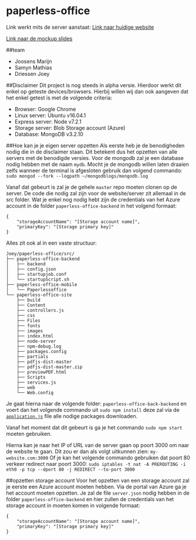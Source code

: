 # paperless-office
Link werkt mits de server aanstaat:
[Link naar huidige website](http://paperless-office.westeurope.cloudapp.azure.com)


[Link naar de mockup slides](http://http://bit.ly/2ixhRfJ)

##team
 - Joosens Marijn
 - Samyn Mathias
 - Driessen Joey



##Disclaimer
Dit project is nog steeds in alpha versie. Hierdoor werkt dit enkel op geteste devices/browsers.
Hierbij willen wij dan ook aangeven dat het enkel getest is met de volgende criteria:
 - Browser: Google Chrome
 - Linux server: Ubuntu v16.04.1
 - Express server: Node v7.2.1
 - Storage server: Blob Storage account (Azure)
 - Database: MongoDB v3.2.10

##Hoe kan je je eigen server opzetten
Als eerste heb je de benodigheden nodig die in de disclaimer staan. Dit betekent dus het opzetten van alle servers met de benodigde versies.
Voor de mongodb zal je een database nodig hebben met de naam `mydb`.
Mocht je de mongodb willen laten draaien zelfs wanneer de terminal is afgesloten gebruik dan volgend commando:
`sudo mongod --fork --logpath ~/mongodblogs/mongodb.log`


Vanaf dat gebeurt is zal je de gehele `master` repo moeten clonen op de server.
De code die nodig zal zijn voor de website/server zit allemaal in de src folder.
Wat je enkel nog nodig hebt zijn de credentials van het Azure account in de folder `paperless-office-backend` in het volgend formaat:

```
{
	"storageAccountName": "[Storage account name]",
	"primaryKey": "[Storage primary key]"
}

```
Alles zit ook al in een vaste structuur:
```
Joey/paperless-office/src/
├── paperless-office-backend
│   ├── backend
│   ├── config.json
│   ├── startupjob.conf
│   └── startupScript.sh
├── paperless-office-mobile
│   └── Paperlessoffice
└── paperless-office-site
    ├── build
    ├── Content
    ├── controllers.js
    ├── css
    ├── Files
    ├── fonts
    ├── images
    ├── index.html
    ├── node-server
    ├── npm-debug.log
    ├── packages.config
    ├── partials
    ├── pdfjs-dist-master
    ├── pdfjs-dist-master.zip
    ├── previewPDF.html
    ├── Scripts
    ├── services.js
    ├── web
    └── Web.config

```

Je gaat hierna naar de volgende folder:
`paperless-office-back-backend` en voert dan het volgende commando uit `sudo npm install` deze zal via de [`application.js`](https://github.com/xigolle/paperless-office/blob/master/src/paperless-office-backend/backend/package.json) file alle nodige packages downloaden.

Vanaf het moment dat dit gebeurt is ga je het commando `sudo npm start` moeten gebruiken.

Hierna kan je naar het IP of URL van de server gaan op poort 3000 om naar de website te gaan.
Dit zou er dan als volgt uitkunnen zien: `my-website.com:3000`
Of je kan het volgende commando gebruiken dat poort 80 verkeer redirect naar poort 3000:
`sudo iptables -t nat -A PREROUTING -i eth0 -p tcp --dport 80 -j REDIRECT --to-port 3000`

##opzetten storage account
Voor het opzetten van een storage account zal je eerste een Azure account moeten hebben.
Via de portal van Azure ga je het account moeten opzetten.
Je zal de file `server.json` nodig hebben in de folder `paperless-office-backend` en hier zullen de credentials van het storage account in moeten komen in volgende formaat:

```
{
	"storageAccountName": "[Storage account name]",
	"primaryKey": "[Storage primary key]"
}

```

